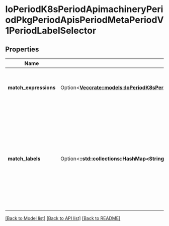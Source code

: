 # IoPeriodK8sPeriodApimachineryPeriodPkgPeriodApisPeriodMetaPeriodV1PeriodLabelSelector

## Properties

Name | Type | Description | Notes
------------ | ------------- | ------------- | -------------
**match_expressions** | Option<[**Vec<crate::models::IoPeriodK8sPeriodApimachineryPeriodPkgPeriodApisPeriodMetaPeriodV1PeriodLabelSelectorRequirement>**](io.k8s.apimachinery.pkg.apis.meta.v1.LabelSelectorRequirement.md)> | matchExpressions is a list of label selector requirements. The requirements are ANDed. | [optional]
**match_labels** | Option<**::std::collections::HashMap<String, String>**> | matchLabels is a map of {key,value} pairs. A single {key,value} in the matchLabels map is equivalent to an element of matchExpressions, whose key field is \"key\", the operator is \"In\", and the values array contains only \"value\". The requirements are ANDed. | [optional]

[[Back to Model list]](../README.md#documentation-for-models) [[Back to API list]](../README.md#documentation-for-api-endpoints) [[Back to README]](../README.md)


